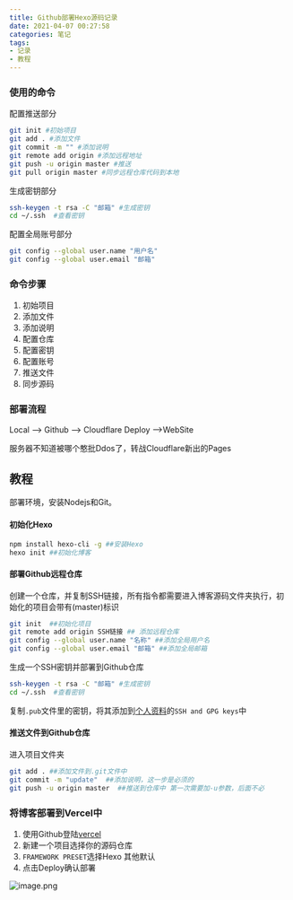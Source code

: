 ```yaml
---
title: Github部署Hexo源码记录
date: 2021-04-07 00:27:58
categories: 笔记
tags:
- 记录
- 教程
---
```




###  使用的命令

配置推送部分

```bash
git init #初始项目
git add . #添加文件
git commit -m "" #添加说明
git remote add origin #添加远程地址
git push -u origin master #推送
git pull origin master #同步远程仓库代码到本地
```

生成密钥部分

```bash
ssh-keygen -t rsa -C "邮箱" #生成密钥
cd ~/.ssh  #查看密钥
```

配置全局账号部分

```bash
git config --global user.name "用户名"
git config --global user.email "邮箱"
```



###  命令步骤

1. 初始项目
2. 添加文件
3. 添加说明
4. 配置仓库
5. 配置密钥
6. 配置账号
7. 推送文件
8. 同步源码

###  部署流程

Local --> Github --> Cloudflare Deploy -->WebSite

服务器不知道被哪个憨批Ddos了，转战Cloudflare新出的Pages



## 教程

部署环境，安装Nodejs和Git。

#### 初始化Hexo

```bash
npm install hexo-cli -g ##安装Hexo
hexo init ##初始化博客
```



#### 部署Github远程仓库

创建一个仓库，并复制SSH链接，所有指令都需要进入博客源码文件夹执行，初始化的项目会带有(master)标识

```bash
git init  ##初始化项目
git remote add origin SSH链接 ## 添加远程仓库
git config --global user.name "名称" ##添加全局用户名
git config --global user.email "邮箱" ##添加全局邮箱
```

生成一个SSH密钥并部署到Github仓库

```bash
ssh-keygen -t rsa -C "邮箱" #生成密钥
cd ~/.ssh  #查看密钥
```

复制`.pub`文件里的密钥，将其添加到[个人资料](https://github.com/settings/keys)的`SSH and GPG keys`中

#### 推送文件到Github仓库

进入项目文件夹

```bash
git add . ##添加文件到.git文件中
git commit -m "update"  ##添加说明，这一步是必须的
git push -u origin master  ##推送到仓库中 第一次需要加-u参数，后面不必
```



### 将博客部署到Vercel中

1. 使用Github登陆[vercel](https://vercel.com)
2. 新建一个项目选择你的源码仓库
3. `FRAMEWORK PRESET`选择Hexo 其他默认
4. 点击Deploy确认部署

![image.png](https://i.loli.net/2021/04/11/t1oVSqB8pf547zL.png)